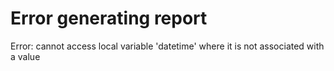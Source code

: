 # Error generating report

Error: cannot access local variable 'datetime' where it is not associated with a value